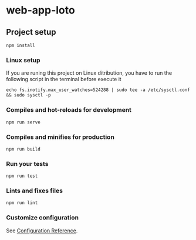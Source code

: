 # web-app-loto

## Project setup
```
npm install
```

### Linux setup
If you are runing this project on Linux ditribution, you have to run the following script in the terminal before execute it
```
echo fs.inotify.max_user_watches=524288 | sudo tee -a /etc/sysctl.conf && sudo sysctl -p
```

### Compiles and hot-reloads for development
```
npm run serve
```

### Compiles and minifies for production
```
npm run build
```

### Run your tests
```
npm run test
```

### Lints and fixes files
```
npm run lint
```

### Customize configuration
See [Configuration Reference](https://cli.vuejs.org/config/).


